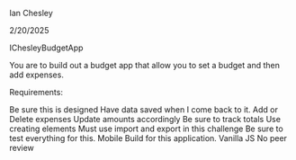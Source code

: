 Ian Chesley

2/20/2025

IChesleyBudgetApp

You are to build out a budget app that allow you to set a budget and then add expenses.


Requirements:

Be sure this is designed
Have data saved when I come back to it.
Add or Delete expenses
Update amounts accordingly
Be sure to track totals
Use creating elements
Must use import and export in this challenge
Be sure to test everything for this.
Mobile Build for this application.
Vanilla JS
No peer review
